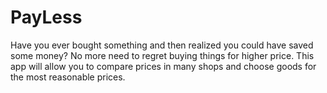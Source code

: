 # PayLess
Have you ever bought something and then realized you could have saved some money? 
No more need to regret buying things for higher price. 
This app will allow you to compare prices in many shops and choose goods for the most reasonable prices.

